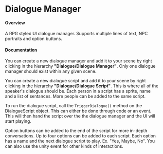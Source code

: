 # **Dialogue Manager**

#### **Overview**
A RPG styled UI dialogue manager. Supports multiple lines of text, NPC portraits and option buttons.

#### **Documentation**
You can create a new dialogue manager and add it to your scene by right clicking in the hierarchy **"Dialogue/Dialogue Manager"**. Only one dialogue manager should exist within any given scene.

You can create a new dialogue script and add it to your scene by right clicking in the hierarchy **"Dialogue/Dialogue Script"**. This is where all of the speaker's dialogue should be. Each person in a script has a sprite, name and a list of sentances. More people can be added to the same script.

To run the dialogue script, call the ```TriggerDialogue()``` method on the DialogueScript object. This can either be done through code or an event. This will then hand the script over the the dialogue manager and the UI will start playing.

Option buttons can be added to the end of the script for more in-depth conversations. Up to four options can be added to each script. Each option has a name and the next dialogue script to play. Ex. "Yes, Maybe, No". You can also use the unity event for other kinds of interactions.
